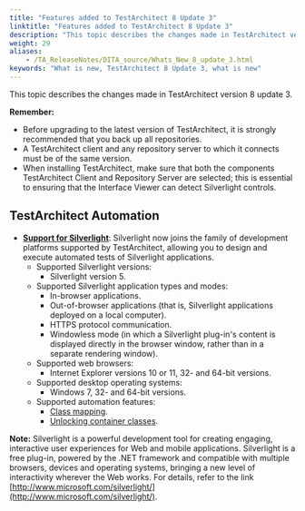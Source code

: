 ```yaml
--- 
title: "Features added to TestArchitect 8 Update 3"
linktitle: "Features added to TestArchitect 8 Update 3"
description: "This topic describes the changes made in TestArchitect version 8 update 3."
weight: 29
aliases: 
    - /TA_ReleaseNotes/DITA_source/Whats_New_8_update_3.html
keywords: "What is new, TestArchitect 8 Update 3, what is new"
---
```


This topic describes the changes made in TestArchitect version 8 update 3.

**Remember:**

-   Before upgrading to the latest version of TestArchitect, it is strongly recommended that you back up all repositories.
-   A TestArchitect client and any repository server to which it connects must be of the same version.
-   When installing TestArchitect, make sure that both the components TestArchitect Client and Repository Server are selected; this is essential to ensuring that the Interface Viewer can detect Silverlight controls.

## TestArchitect Automation

-   [**Support for Silverlight**](/TA_Automation/Topics/aut_app_testing_Silverlight_apps.html): Silverlight now joins the family of development platforms supported by TestArchitect, allowing you to design and execute automated tests of Silverlight applications.
    -   Supported Silverlight versions:
        -   Silverlight version 5.
    -   Supported Silverlight application types and modes:
        -   In-browser applications.
        -   Out-of-browser applications \(that is, Silverlight applications deployed on a local computer\).
        -   HTTPS protocol communication.
        -   Windowless mode \(in which a Silverlight plug-in's content is displayed directly in the browser window, rather than in a separate rendering window\).
    -   Supported web browsers:
        -   Internet Explorer versions 10 or 11, 32- and 64-bit versions.
    -   Supported desktop operating systems:
        -   Windows 7, 32- and 64-bit versions.
    -   Supported automation features:
        -   [Class mapping](/TA_Help/Topics/Class_mapping.html).
        -   [Unlocking container classes](/TA_Help/Topics/Interface_def_container_class.html).

**Note:** Silverlight is a powerful development tool for creating engaging, interactive user experiences for Web and mobile applications. Silverlight is a free plug-in, powered by the .NET framework and compatible with multiple browsers, devices and operating systems, bringing a new level of interactivity wherever the Web works. For details, refer to the link [http://www.microsoft.com/silverlight/](http://www.microsoft.com/silverlight/).




